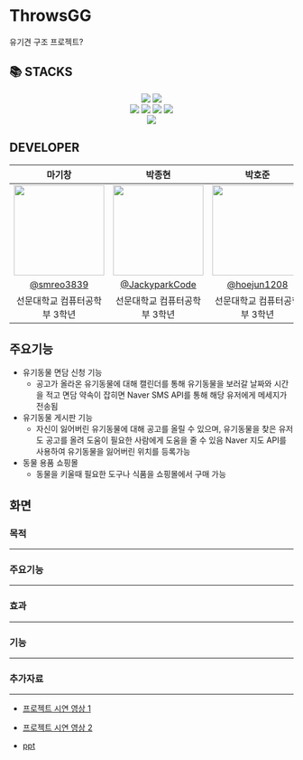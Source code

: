 # ThrowsGG
유기견 구조 프로젝트?

## 📚 STACKS
<div align=center> 
  <img src="https://img.shields.io/badge/java-007396?style=for-the-badge&logo=java&logoColor=white"> 
  <img src="https://img.shields.io/badge/python-3776AB?style=for-the-badge&logo=python&logoColor=white"> 
  <br>
  <img src="https://img.shields.io/badge/html5-E34F26?style=for-the-badge&logo=html5&logoColor=white"> 
  <img src="https://img.shields.io/badge/css-1572B6?style=for-the-badge&logo=css3&logoColor=white"> 
  <img src="https://img.shields.io/badge/javascript-F7DF1E?style=for-the-badge&logo=javascript&logoColor=black"> 
  <img src="https://img.shields.io/badge/jquery-0769AD?style=for-the-badge&logo=jquery&logoColor=white">
  <br>
  <img src="https://img.shields.io/badge/mysql-4479A1?style=for-the-badge&logo=mysql&logoColor=white"> 
</div>

## DEVELOPER

|      마기창      |          박종현         |       박호준         |       황기연         |                                                                                                               
| :------------------------------------------------------------------------------: | :---------------------------------------------------------------------------------------------------------------------------------------------------: | :---------------------------------------------------------------------------------------------------------------------------------------------------------------------------------------------------: | :---------------------------------------------------------------------------------------------------------------------------------------------------------------------------------------------------: | 
|  <img width="160px" src="https://github.com/ThrowsGG/ThrowsGG/assets/101163897/c3089ae3-5dc5-4ae2-b725-df2e52c876b4" />  |        <img width="160px" src="https://github.com/ThrowsGG/ThrowsGG/assets/101163897/10322482-ae06-49b0-abd3-1f56e2d81c49" />       |      <img width="160px" src="https://github.com/ThrowsGG/ThrowsGG/assets/101163897/99dad46f-ee54-4302-8252-c0627d0bac4c" />      |      <img width="160px" src="https://github.com/ThrowsGG/ThrowsGG/assets/101163897/2b214a6b-44fb-441d-8045-8362f8ba143e" />     |
|   [@smreo3839](https://github.com/smreo3839)    |    [@JackyparkCode](https://github.com/JackyparkCode)  | [@hoejun1208](https://github.com/hoejun1208)  | [@GiyeonHwang](https://github.com/GiyeonHwang)  |
| 선문대학교 컴퓨터공학부 3학년 | 선문대학교 컴퓨터공학부 3학년 | 선문대학교 컴퓨터공학부 3학년 | 선문대학교 컴퓨터공학부 3학년 |

## 주요기능
- 유기동물 면담 신청 기능
  - 공고가 올라온 유기동물에 대해 캘린더를 통해 유기동물을 보러갈 날짜와 시간을 적고 면담
    약속이 잡히면 Naver SMS API를 통해 해당 유저에게 메세지가 전송됨
- 유기동물 게시판 기능
  - 자신이 잃어버린 유기동물에 대해 공고를 올릴 수 있으며, 유기동물을 찾은 유저도 공고를 올려 도움이 필요한 사람에게 도움을 줄 수 있음
    Naver 지도 API를 사용하여 유기동물을 잃어버린 위치를 등록가능
- 동물 용품 쇼핑몰
  - 동물을 키울때 필요한 도구나 식품을 쇼핑몰에서 구매 가능  

## 화면


### 목적
---

### 주요기능
---

### 효과 
---

### 기능
---

### 추가자료
---
- [프로젝트 시연 영상 1 ](https://youtu.be/wDm8kGihpuE?feature=shared)

- [프로젝트 시연 영상 2 ](https://youtu.be/HSs4nn2szYo)

- [ppt](https://docs.google.com/presentation/d/1-45hcPYMcmnSKZY_n7l1tksZjqAmdXwmWltTyFJahb0/edit#slide=id.p1)


